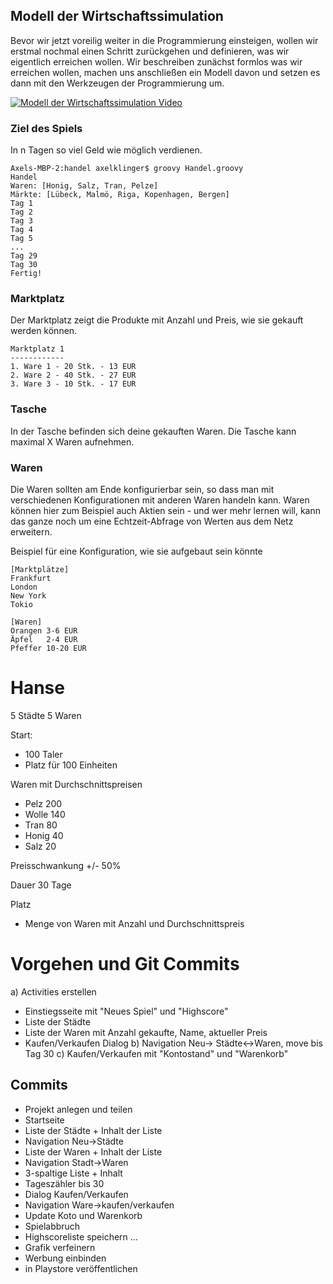 
## Modell der Wirtschaftssimulation

Bevor wir jetzt voreilig weiter in die Programmierung einsteigen, wollen wir erstmal nochmal einen Schritt zurückgehen und definieren, was wir eigentlich erreichen wollen. Wir beschreiben zunächst formlos was wir erreichen wollen, machen uns anschließen ein Modell davon und setzen es dann mit den Werkzeugen der Programmierung um.

[![Modell der Wirtschaftssimulation Video](https://img.youtube.com/vi/vLI5kN-_654/maxresdefault.jpg)](https://youtu.be/vLI5kN-_654)

### Ziel des Spiels

In n Tagen so viel Geld wie möglich verdienen.

```
Axels-MBP-2:handel axelklinger$ groovy Handel.groovy
Handel
Waren: [Honig, Salz, Tran, Pelze]
Märkte: [Lübeck, Malmö, Riga, Kopenhagen, Bergen]
Tag 1
Tag 2
Tag 3
Tag 4
Tag 5
...
Tag 29
Tag 30
Fertig!
```

### Marktplatz

Der Marktplatz zeigt die Produkte mit Anzahl und Preis, wie sie gekauft werden können.

```
Marktplatz 1
------------
1. Ware 1 - 20 Stk. - 13 EUR
2. Ware 2 - 40 Stk. - 27 EUR
3. Ware 3 - 10 Stk. - 17 EUR
```

### Tasche

In der Tasche befinden sich deine gekauften Waren. Die Tasche kann maximal X Waren aufnehmen.

### Waren

Die Waren sollten am Ende konfigurierbar sein, so dass man mit verschiedenen Konfigurationen mit anderen Waren handeln kann. Waren können hier zum Beispiel auch Aktien sein - und wer mehr lernen will, kann das ganze noch um eine Echtzeit-Abfrage von Werten aus dem Netz erweitern.

Beispiel für eine Konfiguration, wie sie aufgebaut sein könnte
```
[Marktplätze]
Frankfurt
London
New York
Tokio

[Waren]
Orangen 3-6 EUR
Äpfel   2-4 EUR
Pfeffer 10-20 EUR
```


Hanse
======

5 Städte
5 Waren

Start:
- 100 Taler
- Platz für 100 Einheiten

Waren mit Durchschnittspreisen
- Pelz 200
- Wolle 140
- Tran 80
- Honig 40
- Salz 20

Preisschwankung +/- 50%

Dauer 30 Tage

Platz
- Menge von Waren mit Anzahl und Durchschnittspreis

Vorgehen und Git Commits
=========================
a) Activities erstellen
  - Einstiegsseite mit "Neues Spiel" und "Highscore"
  - Liste der Städte
  - Liste der Waren mit Anzahl gekaufte, Name, aktueller Preis
  - Kaufen/Verkaufen Dialog
b) Navigation Neu-> Städte<->Waren, move bis Tag 30
c) Kaufen/Verkaufen mit "Kontostand" und "Warenkorb"

Commits
--------
- Projekt anlegen und teilen
- Startseite
- Liste der Städte + Inhalt der Liste
- Navigation Neu->Städte
- Liste der Waren + Inhalt der Liste
- Navigation Stadt->Waren
- 3-spaltige Liste + Inhalt
- Tageszähler bis 30
- Dialog Kaufen/Verkaufen
- Navigation Ware->kaufen/verkaufen
- Update Koto und Warenkorb
- Spielabbruch
- Highscoreliste speichern
...
- Grafik verfeinern
- Werbung einbinden
- in Playstore veröffentlichen
